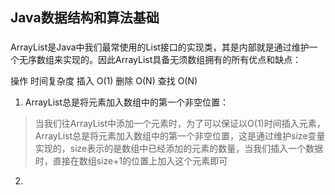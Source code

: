 ## Java数据结构和算法基础

### 

ArrayList是Java中我们最常使用的List接口的实现类，其是内部就是通过维护一个无序数组来实现的。因此ArrayList具备无须数组拥有的所有优点和缺点：



操作		时间复杂度
插入			O(1)
删除			O(N)
查找			O(N)

1. ArrayList总是将元素加入数组中的第一个非空位置： 

>当我们往ArrayList中添加一个元素时，为了可以保证以O(1)时间插入元素，ArrayList总是将元素加入数组中的第一个非空位置，这是通过维护size变量实现的，size表示的是数组中已经添加的元素的数量，当我们插入一个数据时，直接在数组size+1的位置上加入这个元素即可

2. 